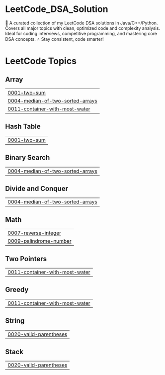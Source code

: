 # LeetCode_DSA_Solution
🚀 A curated collection of my LeetCode DSA solutions in Java/C++/Python. Covers all major topics with clean, optimized code and complexity analysis. Ideal for coding interviews, competitive programming, and mastering core DSA concepts. ⭐ Stay consistent, code smarter!

<!---LeetCode Topics Start-->
# LeetCode Topics
## Array
|  |
| ------- |
| [0001-two-sum](https://github.com/rudra00434/LeetCode_DSA_Solution/tree/master/0001-two-sum) |
| [0004-median-of-two-sorted-arrays](https://github.com/rudra00434/LeetCode_DSA_Solution/tree/master/0004-median-of-two-sorted-arrays) |
| [0011-container-with-most-water](https://github.com/rudra00434/LeetCode_DSA_Solution/tree/master/0011-container-with-most-water) |
## Hash Table
|  |
| ------- |
| [0001-two-sum](https://github.com/rudra00434/LeetCode_DSA_Solution/tree/master/0001-two-sum) |
## Binary Search
|  |
| ------- |
| [0004-median-of-two-sorted-arrays](https://github.com/rudra00434/LeetCode_DSA_Solution/tree/master/0004-median-of-two-sorted-arrays) |
## Divide and Conquer
|  |
| ------- |
| [0004-median-of-two-sorted-arrays](https://github.com/rudra00434/LeetCode_DSA_Solution/tree/master/0004-median-of-two-sorted-arrays) |
## Math
|  |
| ------- |
| [0007-reverse-integer](https://github.com/rudra00434/LeetCode_DSA_Solution/tree/master/0007-reverse-integer) |
| [0009-palindrome-number](https://github.com/rudra00434/LeetCode_DSA_Solution/tree/master/0009-palindrome-number) |
## Two Pointers
|  |
| ------- |
| [0011-container-with-most-water](https://github.com/rudra00434/LeetCode_DSA_Solution/tree/master/0011-container-with-most-water) |
## Greedy
|  |
| ------- |
| [0011-container-with-most-water](https://github.com/rudra00434/LeetCode_DSA_Solution/tree/master/0011-container-with-most-water) |
## String
|  |
| ------- |
| [0020-valid-parentheses](https://github.com/rudra00434/LeetCode_DSA_Solution/tree/master/0020-valid-parentheses) |
## Stack
|  |
| ------- |
| [0020-valid-parentheses](https://github.com/rudra00434/LeetCode_DSA_Solution/tree/master/0020-valid-parentheses) |
<!---LeetCode Topics End-->